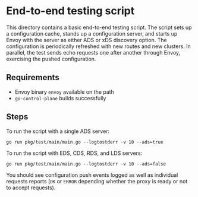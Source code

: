 # End-to-end testing script

This directory contains a basic end-to-end testing script.
The script sets up a configuration cache, stands up a configuration server,
and starts up Envoy with the server as either ADS or xDS discovery option. The
configuration is periodically refreshed with new routes and new clusters. In
parallel, the test sends echo requests one after another through Envoy,
exercising the pushed configuration.

## Requirements

* Envoy binary `envoy` available on the path
* `go-control-plane` builds successfully

## Steps

To run the script with a single ADS server:

    go run pkg/test/main/main.go --logtostderr -v 10 --ads=true

To run the script with EDS, CDS, RDS, and LDS servers:

    go run pkg/test/main/main.go --logtostderr -v 10 --ads=false

You should see configuration push events logged as well as individual requests
reports (`OK` or `ERROR` depending whether the proxy is ready or not to accept requests).
